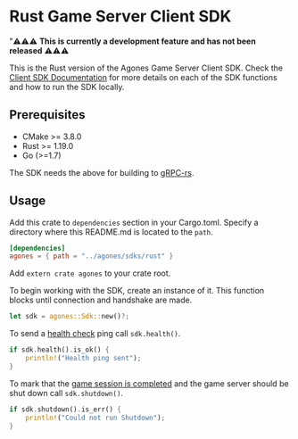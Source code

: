 # Rust Game Server Client SDK

"⚠️⚠️⚠️ **This is currently a development feature and has not been released** ⚠️⚠️⚠️

This is the Rust version of the Agones Game Server Client SDK. 
Check the [Client SDK Documentation](../) for more details on each of the SDK functions and how to run the SDK locally.

## Prerequisites

- CMake >= 3.8.0
- Rust >= 1.19.0
- Go (>=1.7)

The SDK needs the above for building to [gRPC-rs](https://github.com/pingcap/grpc-rs).

## Usage

Add this crate to `dependencies` section in your Cargo.toml.
Specify a directory where this README.md is located to the `path`.

```toml
[dependencies]
agones = { path = "../agones/sdks/rust" }
```

Add `extern crate agones` to your crate root.

To begin working with the SDK, create an instance of it. This function blocks until connection and handshake are made.

```rust
let sdk = agones::Sdk::new()?;
```

To send a [health check](../README.md#health) ping call `sdk.health()`.

```rust
if sdk.health().is_ok() {
    println!("Health ping sent");
}
```

To mark that the [game session is completed](../README.md#shutdown) and the game server should be shut down call `sdk.shutdown()`. 

```rust
if sdk.shutdown().is_err() {
    println!("Could not run Shutdown");
}
```
